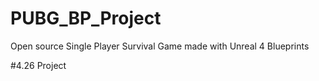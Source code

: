 # PUBG_BP_Project
Open source Single Player Survival Game made with Unreal 4 Blueprints

#4.26 Project
